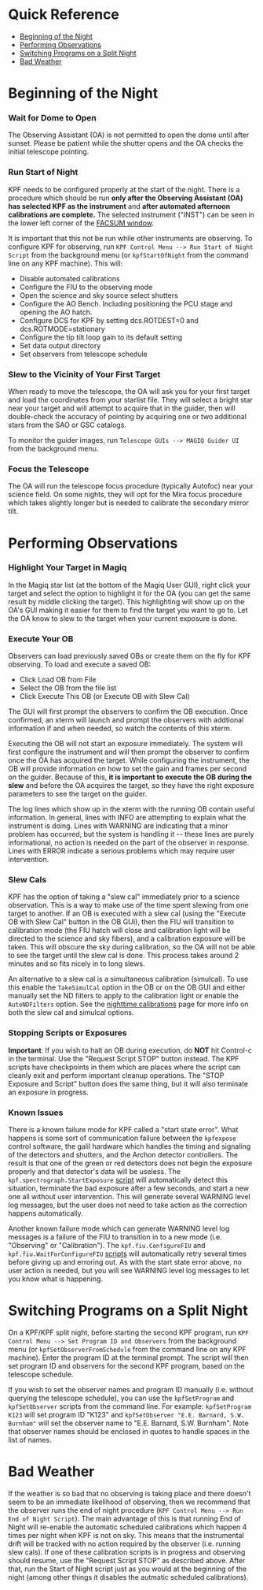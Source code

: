 # Quick Reference

- [Beginning of the Night](#beginning-of-the-night)
- [Performing Observations](#performing-observations)
- [Switching Programs on a Split Night](#switching-programs-on-a-split-night)
- [Bad Weather](#bad-weather)

# Beginning of the Night

### Wait for Dome to Open

The Observing Assistant (OA) is not permitted to open the dome until after sunset. Please be patient while the shutter opens and the OA checks the initial telescope pointing. 

### Run Start of Night

KPF needs to be configured properly at the start of the night. There is a procedure which should be run **only after the Observing Assistant (OA) has selected KPF as the instrument** and **after automated afternoon calibrations are complete.**  The selected instrument ("INST") can be seen in the lower left corner of the [FACSUM window](figures/FACSUM.png).

It is important that this not be run while other instruments are observing. To configure KPF for observing, run `KPF Control Menu --> Run Start of Night Script` from the background menu (or `kpfStartOfNight` from the command line on any KPF machine). This will:

- Disable automated calibrations
- Configure the FIU to the observing mode
- Open the science and sky source select shutters
- Configure the AO Bench. Including positioning the PCU stage and opening the AO hatch.
- Configure DCS for KPF by setting dcs.ROTDEST=0 and dcs.ROTMODE=stationary
- Configure the tip tilt loop gain to its default setting
- Set data output directory
- Set observers from telescope schedule


### Slew to the Vicinity of Your First Target

When ready to move the telescope, the OA will ask you for your first target and load the coordinates from your starlist file. They will select a bright star near your target and will attempt to acquire that in the guider, then will double-check the accuracy of pointing by acquiring one or two additional stars from the SAO or GSC catalogs.

To monitor the guider images, run `Telescope GUIs --> MAGIQ Guider UI` from the background menu.

### Focus the Telescope

The OA will run the telescope focus procedure (typically Autofoc) near your science field. On some nights, they will opt for the Mira focus procedure which takes slightly longer but is needed to calibrate the secondary mirror tilt.

# Performing Observations

### Highlight Your Target in Magiq

In the Magiq star list (at the bottom of the Magiq User GUI), right click your target and select the option to highlight it for the OA (you can get the same result by middle clicking the target).  This highlighting will show up on the OA's GUI making it easier for them to find the target you want to go to.  Let the OA know to slew to the target when your current exposure is done.

### Execute Your OB

Observers can load previously saved OBs or create them on the fly for KPF observing. To load and execute a saved OB:

- Click Load OB from File
- Select the OB from the file list
- Click Execute This OB (or Execute OB with Slew Cal)

The GUI will first prompt the observers to confirm the OB execution. Once confirmed, an xterm will launch and prompt the observers with addtional information if and when needed, so watch the contents of this xterm.

Executing the OB will not start an exposure immediately. The system will first configure the instrument and will then prompt the observer to confirm once the OA has acquired the target. While configuring the instrument, the OB will provide information on how to set the gain and frames per second on the guider.  Because of this, **it is important to execute the OB during the slew** and before the OA acquires the target, so they have the right exposure parameters to see the target on the guider.

The log lines which show up in the xterm with the running OB contain useful information.  In general, lines with INFO are attempting to explain what the instrument is doing.  Lines with WARNING are indicating that a minor problem has occurred, but the system is handling it -- these lines are purely informational, no action is needed on the part of the observer in response.  Lines with ERROR indicate a serious problems which may require user intervention.

### Slew Cals

KPF has the option of taking a "slew cal" immediately prior to a science observation.  This is a way to make use of the time spent slewing from one target to another.  If an OB is executed with a slew cal (using the "Execute OB with Slew Cal" button in the OB GUI), then the FIU will transition to calibration mode (the FIU hatch will close and calibration light will be directed to the science and sky fibers), and a calibration exposure will be taken.  This will obscure the sky during calibration, so the OA will not be able to see the target until the slew cal is done.  This process takes around 2 minutes and so fits nicely in to long slews.

An alternative to a slew cal is a simultaneous calibration (simulcal).  To use this enable the `TakeSimulCal` option in the OB or on the OB GUI and either manually set the ND filters to apply to the calibration light or enable the `AutoNDFilters` option.  See the [nighttime calibrations](nighttimecalibrations.md) page for more info on both the slew cal and simulcal options.

### Stopping Scripts or Exposures

**Important**: If you wish to halt an OB during execution, do **NOT** hit Control-c in the terminal.  Use the "Request Script STOP" button instead. The KPF scripts have checkpoints in them which are places where the script can cleanly exit and perform important cleanup operations.  The "STOP Exposure and Script" button does the same thing, but it will also terminate an exposure in progress.

### Known Issues

There is a known failure mode for KPF called a "start state error".  What happens is some sort of communication failure between the `kpfexpose` control software, the galil hardware which handles the timing and signaling of the detectors and shutters, and the Archon detector controllers.  The result is that one of the green or red detectors does not begin the exposure properly and that detector's data will be useless.  The `kpf.spectrograph.StartExposure` [script](scripts/StartExposure.md) will automatically detect this situation, terminate the bad exposure after a few seconds, and start a new one all without user intervention.  This will generate several WARNING level log messages, but the user does not need to take action as the correction happens automatically.

Another known failure mode which can generate WARNING level log messages is a failure of the FIU to transition in to a new mode (i.e. "Observing" or "Calibration").  The `kpf.fiu.ConfigureFIU` and `kpf.fiu.WaitForConfigureFIU` [scripts](scripts/WaitForConfigureFIU.md) will automatically retry several times before giving up and erroring out.  As with the start state error above, no user action is needed, but you will see WARNING level log messages to let you know what is happening.

# Switching Programs on a Split Night

On a KPF/KPF split night, before starting the second KPF program, run `KPF Control Menu --> Set Program ID and Observers` from the background menu (or `kpfSetObserverFromSchedule` from the command line on any KPF machine). Enter the program ID at the terminal prompt. The script will then set program ID and observers for the second KPF program, based on the telescope schedule.

If you wish to set the observer names and program ID manually (i.e. without querying the telescope schedule), you can use the `kpfSetProgram` and `kpfSetObserver` scripts from the command line.  For example: `kpfSetProgram K123` will set program ID "K123" and `kpfSetObserver "E.E. Barnard, S.W. Burnham"` will set the observer name to "E.E. Barnard, S.W. Burnham".  Note that observer names should be enclosed in quotes to handle spaces in the list of names.

# Bad Weather

If the weather is so bad that no observing is taking place and there doesn't seem to be an immediate likelihood of observing, then we recommend that the observer runs the end of night procedure (`KPF Control Menu --> Run End of Night Script`).  The main advantage of this is that running End of Night will re-enable the automatic scheduled calibrations which happen 4 times per night when KPF is not on sky.  This means that the instrumental drift will be tracked with no action required by the observer (i.e. running slew cals).  If one of these calibration scripts is in progress and observing should resume, use the "Request Script STOP" as described above. After that, run the Start of Night script just as you would at the beginning of the night (among other things it disables the autmatic scheduled calibrations).